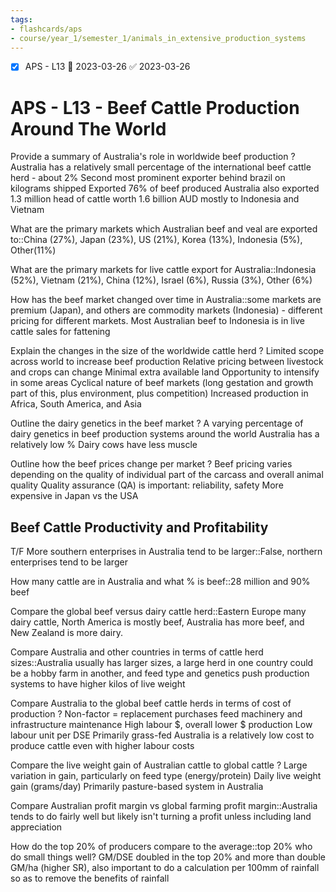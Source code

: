 ```yaml
---
tags:
- flashcards/aps
- course/year_1/semester_1/animals_in_extensive_production_systems
---
```


- [x] APS - L13 📅 2023-03-26 ✅ 2023-03-26

# APS - L13 - Beef Cattle Production Around The World

Provide a summary of Australia's role in worldwide beef production
?
Australia has a relatively small percentage of the international beef cattle herd - about 2%
Second most prominent exporter behind brazil on kilograms shipped
Exported 76% of beef produced
Australia also exported 1.3 million head of cattle worth 1.6 billion AUD mostly to Indonesia and Vietnam

What are the primary markets which Australian beef and veal are exported to::China (27%), Japan (23%), US (21%), Korea (13%), Indonesia (5%), Other(11%)

What are the primary markets for live cattle export for Australia::Indonesia (52%), Vietnam (21%), China (12%), Israel (6%), Russia (3%), Other (6%)

How has the beef market changed over time in Australia::some markets are premium (Japan), and others are commodity markets (Indonesia) - different pricing for different markets. Most Australian beef to Indonesia is in live cattle sales for fattening

Explain the changes in the size of the worldwide cattle herd
?
Limited scope across world to increase beef production
Relative pricing between livestock and crops can change
Minimal extra available land
Opportunity to intensify in some areas
Cyclical nature of beef markets (long gestation and growth part of this, plus environment, plus competition)
Increased production in Africa, South America, and Asia

Outline the dairy genetics in the beef market
?
A varying percentage of dairy genetics in beef production systems around the world
Australia has a relatively low %
Dairy cows have less muscle

Outline how the beef prices change per market
?
Beef pricing varies depending on the quality of individual part of the carcass and overall animal quality
Quality assurance (QA) is important: reliability, safety
More expensive in Japan vs the USA

## Beef Cattle Productivity and Profitability

T/F More southern enterprises in Australia tend to be larger::False, northern enterprises tend to be larger

How many cattle are in Australia and what % is beef::28 million and 90% beef

Compare the global beef versus dairy cattle herd::Eastern Europe many dairy cattle, North America is mostly beef, Australia has more beef, and New Zealand is more dairy.

Compare Australia and other countries in terms of cattle herd sizes::Australia usually has larger sizes, a large herd in one country could be a hobby farm in another, and feed type and genetics push production systems to have higher kilos of live weight

Compare Australia to the global beef cattle herds in terms of cost of production
?
Non-factor = replacement purchases feed machinery and infrastructure maintenance
High labour $, overall lower $ production
Low labour unit per DSE
Primarily grass-fed
Australia is a relatively low cost to produce cattle even with higher labour costs

Compare the live weight gain of Australian cattle to global cattle
?
Large variation in gain, particularly on feed type (energy/protein)
Daily live weight gain (grams/day)
Primarily pasture-based system in Australia

Compare Australian profit margin vs global farming profit margin::Australia tends to do fairly well but likely isn't turning a profit unless including land appreciation

How do the top 20% of producers compare to the average::top 20% who do small things well? GM/DSE doubled in the top 20% and more than double GM/ha (higher SR), also important to do a calculation per 100mm of rainfall so as to remove the benefits of rainfall


